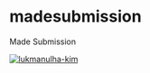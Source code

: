 # madesubmission
Made Submission

[![lukmanulha-kim](https://circleci.com/gh/lukmanulha-kim/madesubmission.svg?style=svg)](https://circleci.com/gh/lukmanulha-kim/madesubmission)
